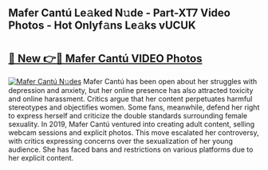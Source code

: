 ## Mafer Cantú Le𝚊ked N𝚞de - Part-XT7 Video Photos - Hot Onlyf𝚊ns Le𝚊ks vUCUK

# <h2><a href="http://ab43545.deff.icu/?id=Mafer+Cant%c3%ba">🔗 New 👉🔴 Mafer Cantú VIDEO Photos</a></h2>

[![Mafer Cantú N𝚞des](https://i.imgur.com/rIISA9y.gif)](http://ab43545.deff.icu/?id=Mafer+Cant%c3%ba)
Mafer Cantú has been open about her struggles with depression and anxiety, but her online presence has also attracted toxicity and online harassment. Critics argue that her content perpetuates harmful stereotypes and objectifies women. Some fans, meanwhile, defend her right to express herself and criticize the double standards surrounding female sexuality. In 2019, Mafer Cantú ventured into creating adult content, selling webcam sessions and explicit photos. This move escalated her controversy, with critics expressing concerns over the sexualization of her young audience. She has faced bans and restrictions on various platforms due to her explicit content.
